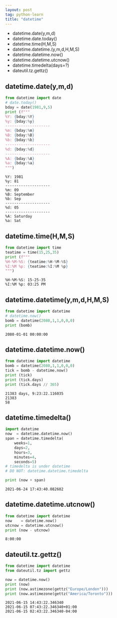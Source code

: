 ```yaml
---
layout: post
tag: python-learn
title: "datetime"
---
```


- datetime.date(y,m,d)
- datetime.date.today()
- datetime.time(H,M,S)
- datetime.datetime.(y,m,d,H,M,S)
- datetime.datetime.now()
- datetime.datetime.utcnow()
- datetime.timedelta(days=?)
- dateutil.tz.gettz()

<!--more-->

## datetime.date(y,m,d)


```python
from datetime import date
# date.today()
bday = date(1981,9,5)
print (f"""
%Y: {bday:%Y}
%y: {bday:%y}
--------------------
%m: {bday:%m}
%B: {bday:%B}
%b: {bday:%b}
--------------------
%d: {bday:%d}
--------------------
%A: {bday:%A}
%a: {bday:%a}
""")
```

    %Y: 1981
    %y: 81
    --------------------
    %m: 09
    %B: September
    %b: Sep
    --------------------
    %d: 05
    --------------------
    %A: Saturday
    %a: Sat

## datetime.time(H,M,S)


```python
from datetime import time
teatime = time(15,25,35)
print (f"""
%H-%M-%S: {teatime:%H-%M-%S}
%I:%M %p: {teatime:%I:%M %p}
""")
```

    %H-%M-%S: 15-25-35
    %I:%M %p: 03:25 PM

## datetime.datetime(y,m,d,H,M,S)


```python
from datetime import datetime
# datetime.now()
bomb = datetime(2080,1,1,0,0,0)
print (bomb)
```

    2080-01-01 00:00:00


## datetime.datetime.now()


```python
from datetime import datetime
bomb = datetime(2080,1,1,0,0,0)
tick = bomb - datetime.now()
print (tick)
print (tick.days)
print (tick.days // 365)
```

    21383 days, 9:23:22.116035
    21383
    58


## datetime.timedelta()


```python
import datetime
now  = datetime.datetime.now()
span = datetime.timedelta(
    weeks=1,
    days=2,
    hours=3,
    minutes=4,
    seconds=5)
# timedelta is under datetime
# DO NOT: datetime.datetime.timedelta

print (now + span)
```

    2021-06-24 17:43:40.082602


## datetime.datetime.utcnow()


```python
from datetime import datetime
now    = datetime.now()
utcnow = datetime.utcnow()
print (now - utcnow)
```

    8:00:00


## dateutil.tz.gettz()


```python
from datetime import datetime
from dateutil.tz import gettz

now = datetime.now()
print (now)
print (now.astimezone(gettz("Europe/London")))
print (now.astimezone(gettz("America/Toronto")))
```

    2021-06-15 14:43:22.346340
    2021-06-15 07:43:22.346340+01:00
    2021-06-15 02:43:22.346340-04:00

